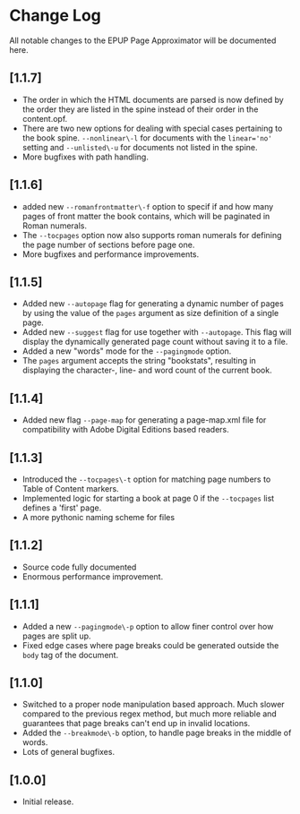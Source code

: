 # Change Log

All notable changes to the EPUP Page Approximator will be documented here.

## [1.1.7]
- The order in which the HTML documents are parsed is now defined by the order they are listed in the spine instead of their order in the content.opf.
- There are two new options for dealing with special cases pertaining to the book spine. `--nonlinear\-l` for documents with the `linear='no'` setting and `--unlisted\-u` for documents not listed in the spine.
- More bugfixes with path handling.

## [1.1.6]
- added new `--romanfrontmatter\-f` option to specif if and how many pages of front matter the book contains, which will be paginated in Roman numerals.
- The `--tocpages` option now also supports roman numerals for defining the page number of sections before page one.
- More bugfixes and performance improvements.

## [1.1.5]
- Added new `--autopage` flag for generating a dynamic number of pages by using the value of the `pages` argument as size definition of a single page.
- Added new `--suggest` flag for use together with `--autopage`. This flag will display the dynamically generated page count without saving it to a file.
- Added a new "words" mode for the `--pagingmode` option.
- The `pages` argument accepts the string "bookstats", resulting in displaying the character-, line-  and word count of the current book.

## [1.1.4]
- Added new flag `--page-map` for generating a page-map.xml file for compatibility with Adobe Digital Editions based readers.

## [1.1.3]
- Introduced the `--tocpages\-t` option for matching page numbers to Table of Content markers.
- Implemented logic for starting a book at page 0 if the `--tocpages` list defines a 'first' page.
- A more pythonic naming scheme for files

## [1.1.2]
- Source code fully documented
- Enormous performance improvement.

## [1.1.1]
- Added a new `--pagingmode\-p` option to allow finer control over how pages are split up.
- Fixed edge cases where page breaks could be generated outside the `body` tag of the document.

## [1.1.0]
- Switched to a proper node manipulation based approach. Much slower compared to the previous regex method, but much more reliable and guarantees that page breaks can't end up in invalid locations.
- Added the `--breakmode\-b` option, to handle page breaks in the middle of words.
- Lots of general bugfixes.

## [1.0.0]
- Initial release.
